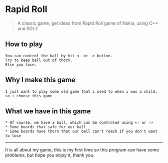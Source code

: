 # Rapid Roll
> A classic game, get ideas from Rapid Roll game of Nokia, using C++ and SDL2
## How to play
    You can control the ball by hit <- or -> button.
    Try to keep ball out of thorn.
    Else you lose.
## Why I make this game
    I just want to play some old game that i used to when i was a child, so i choose this game
## What we have in this game
    * Of course, we have a ball, which can be controled using <- or ->
    * Some boards that safe for our ball
    * Some boards have thorn that our ball can't reach if you don't want to lose
---
It is all about my game, this is my first time so this program can have some problems, but hope you enjoy it, thank you. 